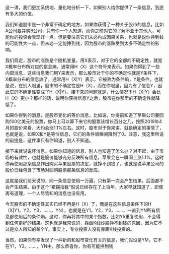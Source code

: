 这一讲，我们更加系统地、量化地分析一下，如果别人给你提供了一条信息，到底有多大的价值。

我们知道股市是一个非常不确定的地方，如果你获得了一种关于股市的信息，比如A公司要并购B公司，只有你一个人知道，而你之前对它的了解不亚于其他人，可能你的投资会表现好一点。但是要注意它们未必构成因果关系，也就是说你挣到钱的可能性大一点，但未必一定能挣到钱，因为股市的涨跌受到太多不确定性的影响。

我们假定，股市的涨跌是个随机变量，用X表示，对于它的全部的不确定性，就是X概率分布所对应的信息熵，通常用H（X）这个符号来表示。如果你得到了一些内部消息，这些消息我们用Y来表示，那么股市对于你的不确定性就是Y条件下，X概率分布的信息熵了，通常用H（X\|Y）表示，它被称为条件熵，Y是条件。也就是说，在别人眼里，股市的不确定性是H（X），而在你眼里，因为有了信息Y，因此它的不确定性变成了H（X\|Y）。接下来的问题就是，什么情况下H（X\|Y）会比H（X）更小？那样的话，说明你获得信息Y之后，股市在你那里的不确定性就降低了。

如果你得到的消息，是股市变化的等价消息，比如说，你提前知道了苹果公司要回购100亿美元的股票，你马上可以算下来它的股票该增长百分之几，按照2019年4月的股价来看，大约会涨1.1%左右。这时，股市对于你来讲，就是确定的事情了，也就是说，如果X和Y是等价信息，它们的条件熵瞬间降到了0。注意，我这里所说的前提是，这件事只有你知道，别人不知道。

接下来就说说坏消息。如果你知道的信息，别人也知道了怎么办？对不起，由于市场的有效性，也就是股价能够充分反映所有信息，苹果会在一瞬间上涨1.1%。这时你再使用那条信息作出购买苹果股票的决定，就挣不到钱了，也就是说苹果公司的股价已经包含了市场对回购股票那条信息的反应。

这就是我们前天说的，同一条信息使用一万遍，只有第一次会产生结果，后面都不会产生结果。由于这个“裙摆指数”假说已经存在了上百年，大家早就知道了，即使再有道理，一个人尽皆知的消息也没有用。

今天股市的不确定性其实已经不再是H（X）了，而是在这些信息条件下的H（X\|Y1，Y2，Y3，……，YN），也就是在Y1，Y2，Y3，……，一直到YN所有信息都使用后的条件熵。这时，你再将其中的某个指数，比如Y5重复使用，不会得到任何更好的结果。这也就是我常说的，靠画K线炒股挣不到钱的原因，因为它不过是众人所知的某个Y。事实上，专业投资人没有靠画K线投资的。

当然，如果你有幸发现了一种新的和股市变化有关的信息，我们假设是YM，它不在Y1，Y2，……，YN中，那么恭喜你，你有可能挣到钱

